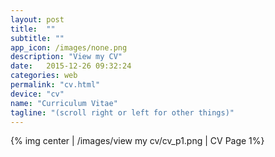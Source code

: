 ```yaml
---
layout: post
title:  ""
subtitle: ""
app_icon: /images/none.png
description: "View my CV"
date:   2015-12-26 09:32:24
categories: web
permalink: "cv.html"
device: "cv"
name: "Curriculum Vitae"
tagline: "(scroll right or left for other things)"
---
```


{% img center | /images/view my cv/cv_p1.png | CV Page 1%}
